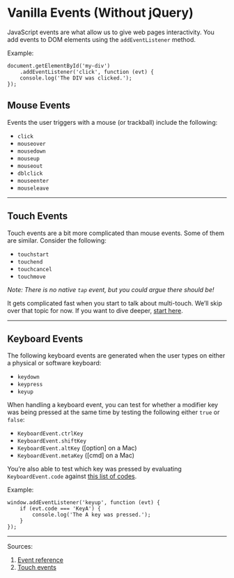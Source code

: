 # Vanilla Events (Without jQuery)

JavaScript events are what allow us to give web pages interactivity. You add events to DOM elements using the `addEventListener` method.

Example:

    document.getElementById('my-div')
        .addEventListener('click', function (evt) {
        console.log('The DIV was clicked.');
    });

## Mouse Events

Events the user triggers with a mouse (or trackball) include the following:

- `click`
- `mouseover`
- `mousedown`
- `mouseup`
- `mouseout`
- `dblclick`
- `mouseenter`
- `mouseleave`

------

## Touch Events

Touch events are a bit more complicated than mouse events. Some of them are similar. Consider the following:

- `touchstart`
- `touchend`
- `touchcancel`
- `touchmove`

_Note: There is no native `tap` event, but you could argue there should be!_

It gets complicated fast when you start to talk about multi-touch. We’ll skip over that topic for now. If you want to dive deeper, [start here](http://www.html5rocks.com/en/mobile/touch/).

------

## Keyboard Events

The following keyboard events are generated when the user types on either a physical or software keyboard:

- `keydown`
- `keypress`
- `keyup`

When handling a keyboard event, you can test for whether a modifier key was being pressed at the same time by testing the following either `true` or `false`:

- `KeyboardEvent.ctrlKey`
- `KeyboardEvent.shiftKey`
- `KeyboardEvent.altKey` ([option] on a Mac)
- `KeyboardEvent.metaKey` ([cmd] on a Mac)

You’re also able to test which key was pressed by evaluating `KeyboardEvent.code` against [this list of codes](https://developer.mozilla.org/en-US/docs/Web/API/KeyboardEvent/code).

Example:

    window.addEventListener('keyup', function (evt) {
        if (evt.code === 'KeyA') {
            console.log('The A key was pressed.');
        }
    });

------

Sources:

1. [Event reference](https://developer.mozilla.org/en-US/docs/Web/Events)
1. [Touch events](https://developer.mozilla.org/en-US/docs/Web/API/Touch_events)
